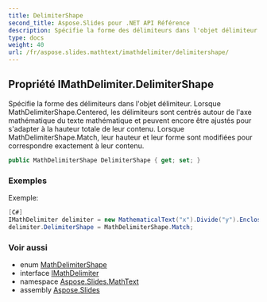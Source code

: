 ```yaml
---
title: DelimiterShape
second_title: Aspose.Slides pour .NET API Référence
description: Spécifie la forme des délimiteurs dans l'objet délimiteur. Lorsque MathDelimiterShape.Centered, les délimiteurs sont centrés autour de l'axe mathématique du texte mathématique et peuvent encore être ajustés pour s'adapter à la hauteur totale de leur contenu. Lorsque MathDelimiterShape.Match, leur hauteur et leur forme sont modifiées pour correspondre exactement à leur contenu.
type: docs
weight: 40
url: /fr/aspose.slides.mathtext/imathdelimiter/delimitershape/
---
```


## Propriété IMathDelimiter.DelimiterShape

Spécifie la forme des délimiteurs dans l'objet délimiteur. Lorsque MathDelimiterShape.Centered, les délimiteurs sont centrés autour de l'axe mathématique du texte mathématique et peuvent encore être ajustés pour s'adapter à la hauteur totale de leur contenu. Lorsque MathDelimiterShape.Match, leur hauteur et leur forme sont modifiées pour correspondre exactement à leur contenu.

```csharp
public MathDelimiterShape DelimiterShape { get; set; }
```

### Exemples

Exemple:

```csharp
[C#]
IMathDelimiter delimiter = new MathematicalText("x").Divide("y").Enclose();
delimiter.DelimiterShape = MathDelimiterShape.Match;
```

### Voir aussi

* enum [MathDelimiterShape](../../mathdelimitershape)
* interface [IMathDelimiter](../../imathdelimiter)
* namespace [Aspose.Slides.MathText](../../imathdelimiter)
* assembly [Aspose.Slides](../../../)

<!-- NE PAS ÉDITER : généré par xmldocmd pour Aspose.Slides.dll -->